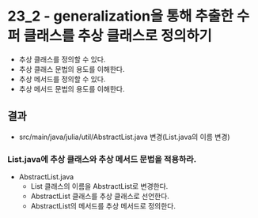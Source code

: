 # 23_2 - generalization을 통해 추출한 수퍼 클래스를 추상 클래스로 정의하기

- 추상 클래스를 정의할 수 있다.
- 추상 클래스 문법의 용도를 이해한다.
- 추상 메서드를 정의할 수 있다.
- 추상 메서드 문법의 용도를 이해한다.

## 결과

- src/main/java/julia/util/AbstractList.java 변경(List.java의 이름 변경)

###  List.java에 추상 클래스와 추상 메서드 문법을 적용하라. 

- AbstractList.java 
    - List 클래스의 이름을 AbstractList로 변경한다.
    - AbstractList 클래스를 추상 클래스로 선언한다.
    - AbstractList의 메서드를 추상 메서드로 정의한다. 
